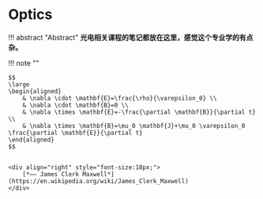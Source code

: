 # Optics

!!! abstract "Abstract" 
    **光电相关课程的笔记都放在这里，感觉这个专业学的有点杂。**

!!! note ""
    <p align="center">  </p>
    
    $$
    \large
    \begin{aligned}
        & \nabla \cdot \mathbf{E}=\frac{\rho}{\varepsilon_0} \\
        & \nabla \cdot \mathbf{B}=0 \\
        & \nabla \times \mathbf{E}=-\frac{\partial \mathbf{B}}{\partial t} \\
        & \nabla \times \mathbf{B}=\mu_0 \mathbf{J}+\mu_0 \varepsilon_0 \frac{\partial \mathbf{E}}{\partial t}
    \end{aligned}
    $$
    

    <div align="right" style="font-size:18px;">
        [*—— James Clerk Maxwell*](https://en.wikipedia.org/wiki/James_Clerk_Maxwell)
    </div>